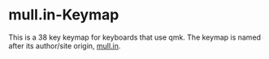 # mull.in-Keymap

This is a 38 key keymap for keyboards that use qmk. The keymap is named after its author/site origin, [mull.in](mull.in).
